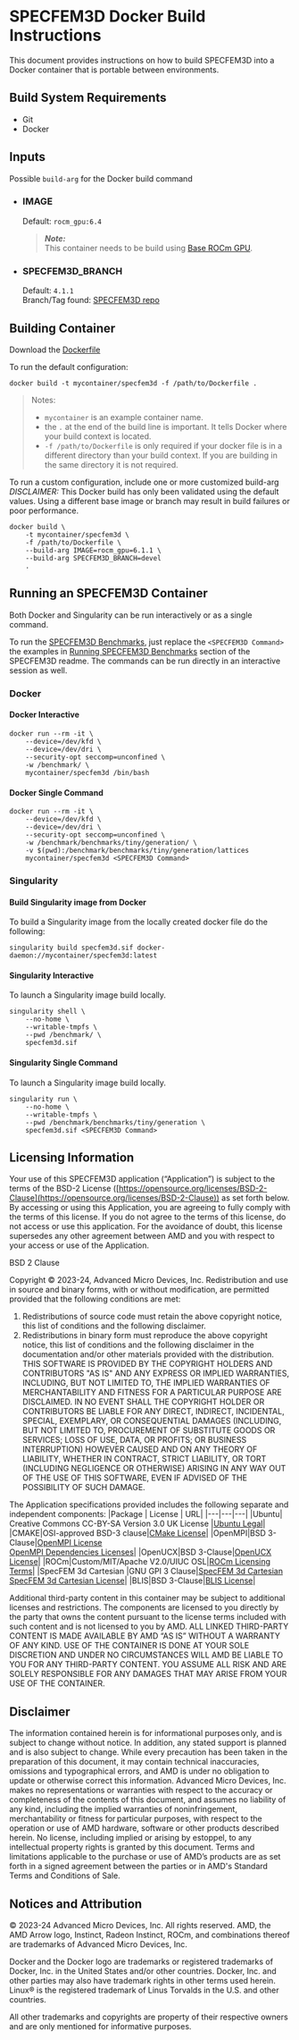 # SPECFEM3D Docker Build Instructions 
This document provides instructions on how to build SPECFEM3D into a Docker container that is portable between environments.

## Build System Requirements
- Git
- Docker

## Inputs
Possible `build-arg` for the Docker build command  

- ### IMAGE
    Default: `rocm_gpu:6.4`  
    > ***Note:***  
    >  This container needs to be build using [Base ROCm GPU](/base-gpu-mpi-rocm-docker/Dockerfile).

- ### SPECFEM3D_BRANCH
    Default: `4.1.1`  
    Branch/Tag found: [SPECFEM3D repo](https://github.com/specfem/specfem3d/)

## Building Container
Download the [Dockerfile](/specfem3d/docker/Dockerfile)

To run the default configuration:
```
docker build -t mycontainer/specfem3d -f /path/to/Dockerfile . 
```
> Notes:  
>- `mycontainer` is an example container name.
>- the `.` at the end of the build line is important. It tells Docker where your build context is located.
>- `-f /path/to/Dockerfile` is only required if your docker file is in a different directory than your build context. If you are building in the same directory it is not required. 

To run a custom configuration, include one or more customized build-arg  
*DISCLAIMER:* This Docker build has only been validated using the default values. Using a different base image or branch may result in build failures or poor performance.  
```
docker build \
    -t mycontainer/specfem3d \
    -f /path/to/Dockerfile \
    --build-arg IMAGE=rocm_gpu=6.1.1 \
    --build-arg SPECFEM3D_BRANCH=devel
    . 
```

## Running an SPECFEM3D Container
Both Docker and Singularity can be run interactively or as a single command.

To run the [SPECFEM3D Benchmarks](/specfem3d/README.md#running-specfem3d-benchmarks), just replace the `<SPECFEM3D Command>` the examples in [Running SPECFEM3D Benchmarks](/specfem3d/README.md#running-specfem3d-benchmarks) section of the SPECFEM3D readme. The commands can be run directly in an interactive session as well. 

### Docker  

#### Docker Interactive
```
docker run --rm -it \
    --device=/dev/kfd \
    --device=/dev/dri \
    --security-opt seccomp=unconfined \
    -w /benchmark/ \
    mycontainer/specfem3d /bin/bash
```
#### Docker Single Command
```
docker run --rm -it \
    --device=/dev/kfd \
    --device=/dev/dri \
    --security-opt seccomp=unconfined \
    -w /benchmark/benchmarks/tiny/generation/ \
    -v $(pwd):/benchmark/benchmarks/tiny/generation/lattices  
    mycontainer/specfem3d <SPECFEM3D Command>
```

### Singularity  

#### Build Singularity image from Docker
To build a Singularity image from the locally created docker file do the following:
```
singularity build specfem3d.sif docker-daemon://mycontainer/specfem3d:latest
```

#### Singularity Interactive
To launch a Singularity image build locally.
```
singularity shell \
    --no-home \
    --writable-tmpfs \
    --pwd /benchmark/ \
    specfem3d.sif
```

#### Singularity Single Command
To launch a Singularity image build locally.
```
singularity run \
    --no-home \
    --writable-tmpfs \
    --pwd /benchmark/benchmarks/tiny/generation \
    specfem3d.sif <SPECFEM3D Command>
```

## Licensing Information
Your use of this SPECFEM3D application (“Application”) is subject to the terms of the BSD-2 License ([https://opensource.org/licenses/BSD-2-Clause](https://opensource.org/licenses/BSD-2-Clause)) as set forth below. By accessing or using this Application, you are agreeing to fully comply with the terms of this license. If you do not agree to the terms of this license, do not access or use this application. For the avoidance of doubt, this license supersedes any other agreement between AMD and you with respect to your access or use of the Application.

BSD 2 Clause

Copyright © 2023-24, Advanced Micro Devices, Inc. Redistribution and use in source and binary forms, with or without modification, are permitted provided that the following conditions are met:

1.  Redistributions of source code must retain the above copyright notice, this list of conditions and the following disclaimer.
2.  Redistributions in binary form must reproduce the above copyright notice, this list of conditions and the following disclaimer in the documentation and/or other materials provided with the distribution. THIS SOFTWARE IS PROVIDED BY THE COPYRIGHT HOLDERS AND CONTRIBUTORS "AS IS" AND ANY EXPRESS OR IMPLIED WARRANTIES, INCLUDING, BUT NOT LIMITED TO, THE IMPLIED WARRANTIES OF MERCHANTABILITY AND FITNESS FOR A PARTICULAR PURPOSE ARE DISCLAIMED. IN NO EVENT SHALL THE COPYRIGHT HOLDER OR CONTRIBUTORS BE LIABLE FOR ANY DIRECT, INDIRECT, INCIDENTAL, SPECIAL, EXEMPLARY, OR CONSEQUENTIAL DAMAGES (INCLUDING, BUT NOT LIMITED TO, PROCUREMENT OF SUBSTITUTE GOODS OR SERVICES; LOSS OF USE, DATA, OR PROFITS; OR BUSINESS INTERRUPTION) HOWEVER CAUSED AND ON ANY THEORY OF LIABILITY, WHETHER IN CONTRACT, STRICT LIABILITY, OR TORT (INCLUDING NEGLIGENCE OR OTHERWISE) ARISING IN ANY WAY OUT OF THE USE OF THIS SOFTWARE, EVEN IF ADVISED OF THE POSSIBILITY OF SUCH DAMAGE.

The Application specifications provided includes the following separate and independent components: 
|Package | License | URL|
|---|---|---|
|Ubuntu| Creative Commons CC-BY-SA Version 3.0 UK License |[Ubuntu Legal](https://ubuntu.com/legal)|
|CMAKE|OSI-approved BSD-3 clause|[CMake License](https://cmake.org/licensing/)|
|OpenMPI|BSD 3-Clause|[OpenMPI License](https://www-lb.open-mpi.org/community/license.php)<br /> [OpenMPI Dependencies Licenses](https://docs.open-mpi.org/en/v5.0.x/license/index.html)|
|OpenUCX|BSD 3-Clause|[OpenUCX License](https://openucx.org/license/)|
|ROCm|Custom/MIT/Apache V2.0/UIUC OSL|[ROCm Licensing Terms](https://rocm.docs.amd.com/en/latest/about/license.html)|
|SpecFEM 3d Cartesian |GNU GPl 3 Clause|[SpecFEM 3d Cartesian](https://specfem3d.readthedocs.io/en/latest/01_introduction/)<br />[SpecFEM 3d Cartesian License](https://specfem3d.readthedocs.io/en/latest/D_license/#license)|
|BLIS|BSD 3-Clause|[BLIS License](https://github.com/amd/blis/blob/master/LICENSE)|


Additional third-party content in this container may be subject to additional licenses and restrictions. The components are licensed to you directly by the party that owns the content pursuant to the license terms included with such content and is not licensed to you by AMD. ALL LINKED THIRD-PARTY CONTENT IS MADE AVAILABLE BY AMD “AS IS” WITHOUT A WARRANTY OF ANY KIND. USE OF THE CONTAINER IS DONE AT YOUR SOLE DISCRETION AND UNDER NO CIRCUMSTANCES WILL AMD BE LIABLE TO YOU FOR ANY THIRD-PARTY CONTENT. YOU ASSUME ALL RISK AND ARE SOLELY RESPONSIBLE FOR ANY DAMAGES THAT MAY ARISE FROM YOUR USE OF THE CONTAINER.

## Disclaimer
The information contained herein is for informational purposes only, and is subject to change without notice. In addition, any stated support is planned and is also subject to change. While every precaution has been taken in the preparation of this document, it may contain technical inaccuracies, omissions and typographical errors, and AMD is under no obligation to update or otherwise correct this information. Advanced Micro Devices, Inc. makes no representations or warranties with respect to the accuracy or completeness of the contents of this document, and assumes no liability of any kind, including the implied warranties of noninfringement, merchantability or fitness for particular purposes, with respect to the operation or use of AMD hardware, software or other products described herein. No license, including implied or arising by estoppel, to any intellectual property rights is granted by this document. Terms and limitations applicable to the purchase or use of AMD’s products are as set forth in a signed agreement between the parties or in AMD's Standard Terms and Conditions of Sale.   

## Notices and Attribution
© 2023-24 Advanced Micro Devices, Inc. All rights reserved. AMD, the AMD Arrow logo, Instinct, Radeon Instinct, ROCm, and combinations thereof are trademarks of Advanced Micro Devices, Inc.  

Docker and the Docker logo are trademarks or registered trademarks of Docker, Inc. in the United States and/or other countries. Docker, Inc. and other parties may also have trademark rights in other terms used herein.  Linux® is the registered trademark of Linus Torvalds in the U.S. and other countries.    

All other trademarks and copyrights are property of their respective owners and are only mentioned for informative purposes.
